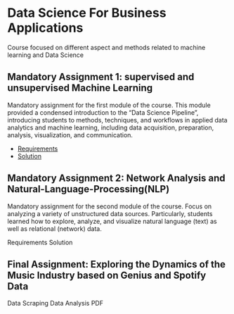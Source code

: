 # Data Science For Business Applications

Course focused on different aspect and methods related to machine learning and Data Science

## Mandatory Assignment 1: supervised and unsupervised Machine Learning

Mandatory assignment for the first module of the course. This module provided a condensed introduction to the “Data Science Pipeline”, introducing students to methods, techniques, and workflows in applied data analytics and machine learning, including data acquisition, preparation, analysis, visualization, and communication.

- [Requirements](https://github.com/Crazy-Liuk/Data_Science_For_Business_Applications/blob/main/M1/DSBA_2020_M1_assignment.pdf)
- [Solution](https://htmlpreview.github.io/?https://github.com/Crazy-Liuk/Data_Science_For_Business_Applications/blob/main/documents/Mandatory_Assignment_1.html)

## Mandatory Assignment 2: Network Analysis and Natural-Language-Processing(NLP)

Mandatory assignment for the second module of the course. Focus on analyzing a variety of unstructured data sources. Particularly, students learned how to explore, analyze, and visualize natural language (text) as well as relational (network) data.

Requirements
Solution

## Final Assignment: Exploring the Dynamics of the Music Industry based on Genius and Spotify Data

Data Scraping
Data Analysis
PDF


